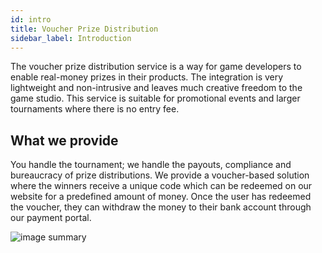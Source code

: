 ```yaml
---
id: intro
title: Voucher Prize Distribution
sidebar_label: Introduction
---
```


The voucher prize distribution service is a way for game developers to enable real-money prizes in their products. The integration is very lightweight and non-intrusive and leaves much creative freedom to the game studio. This service is suitable for promotional events and larger tournaments where there is no entry fee.

## What we provide

You handle the tournament; we handle the payouts, compliance and bureaucracy of prize distributions. We provide a voucher-based solution where the winners receive a unique code which can be redeemed on our website for a predefined amount of money. Once the user has redeemed the voucher, they can withdraw the money to their bank account through our payment portal.

![image summary](assets/voucher/summary.png)

